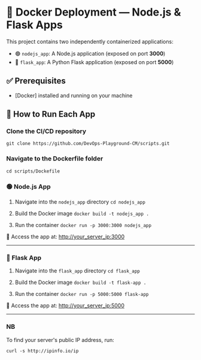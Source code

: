 
# 🐳 Docker Deployment — Node.js & Flask Apps

This project contains two independently containerized applications:

- 🟢 `nodejs_app`: A Node.js application (exposed on port **3000**)
- 🐍 `flask_app`: A Python Flask application (exposed on port **5000**)

## ✅ Prerequisites

- [Docker] installed and running on your machine

## 🚀 How to Run Each App

### Clone the CI/CD repository

```git clone https://github.com/DevOps-Playground-CM/scripts.git```

### Navigate to the Dockerfile folder

```cd scripts/Dockefile```

### 🟢 Node.js App

1. Navigate into the `nodejs_app` directory
```cd nodejs_app```

2. Build the Docker image
```docker build -t nodejs_app .```

3. Run the container
```docker run -p 3000:3000 nodejs_app```

🔗 Access the app at: [http://your_server_ip:3000](http://your_server_ip:3000)

---

### 🐍 Flask App

1. Navigate into the `flask_app` directory
```cd flask_app```

2. Build the Docker image
```docker build -t flask-app .```

3. Run the container
```docker run -p 5000:5000 flask-app```

🔗 Access the app at: [http://your_server_ip:5000](http://your_server_ip:5000)

---

### NB

To find your server's public IP address, run:

```curl -s http://ipinfo.io/ip```
